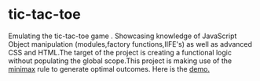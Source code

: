 # tic-tac-toe

Emulating the tic-tac-toe game . Showcasing knowledge of JavaScript Object manipulation (modules,factory functions,IIFE's) as well as advanced CSS and HTML.The target of the project is creating a functional logic without populating the global scope.This project is making use of the <a href="https://en.wikipedia.org/wiki/Minimax">minimax</a> rule to generate optimal outcomes. Here is the <a href="https://kiwasthal.github.io/tic-tac-toe/">demo.</a>